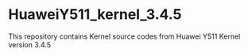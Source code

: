 # HuaweiY511_kernel_3.4.5
This repository contains Kernel source codes from Huawei Y511
Kernel version 3.4.5
